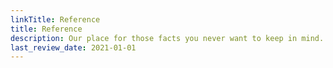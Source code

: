 ```yaml
---
linkTitle: Reference
title: Reference
description: Our place for those facts you never want to keep in mind. Think of it as an appendix.
last_review_date: 2021-01-01
---
```


